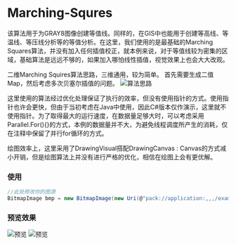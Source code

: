 # Marching-Squres
该算法用于为GRAY8图像创建等值线。同样的，在GIS中也能用于创建等高线、等温线、等压线分析等的等值分析。在这里，我们使用的是最基础的Marching Squares算法，并没有加入任何插值校正，就本例来说，对于等值线较为密集的区域，基础算法是远远不够的，如果加入哪怕线性插值，视觉效果上也会大大改观。

二维Marching Squires算法思路，三维通用，较为简单。
首先需要生成二值Map，然后考虑多次贝塞尔插值的问题。
![算法思路](https://user-images.githubusercontent.com/76199161/227443378-5fc38845-cc4c-4c13-a297-c2ab14af537e.jpg)


这里使用的算法经过优化处理保证了执行的效率，但没有使用指针的方式。使用指针也许会更快，但由于当初考虑在Java中使用，因此C#版本仅作演示，这里就不使用指针。为了取得最大的运行速度，在数据量足够大时，可以考虑采用Parallel.For(){}的方式，本例的数据量并不大，为避免线程调度所产生的消耗，仅在注释中保留了并行for循环的方式。

绘图效率上，这里采用了DrawingVisual搭配DrawingCanvas : Canvas的方式减小开销，但是绘图算法上并没有进行严格的优化，相信在绘图上会有更优解。

### 使用
```C#
//此处修改你的图源
BitmapImage bmp = new BitmapImage(new Uri(@"pack://application:,,,/example.bmp"));
```

### 预览效果
![预览](https://tiebapic.baidu.com/forum/pic/item/577932b1cb134954f80f0c29414e9258d0094a95.jpg?tbpicau=2023-03-26-05_911ea5ef5bc5dfc8ddc8b4447169b46f)
![预览](https://tieba.baidu.com/photo/p?kw=%E6%96%AF%E7%9A%AE%E5%85%8B%E6%96%AF%E9%87%91%E5%88%9A%E9%B9%A6%E9%B9%89&flux=1&tid=5389935515&pic_id=b1a8c4ec54e736d1ff176a458c504fc2d462699a&pn=1&fp=2&see_lz=1&post_id=138616307065)
